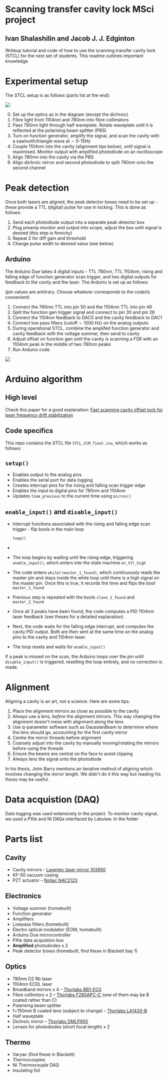 # Scanning transfer cavity lock MSci project
## Ivan Shalashilin and Jacob J. J. Edginton

Writeup tutorial and code of how to use the scanning transfer cavity lock (STCL) for the next
set of students. This readme outlines important knowledge 


# Experimental setup

The STCL setup is as follows (parts list at the end):

![](assets/cavity_setup_annoted.jpg)



0. Set up the optics as in the diagram (except the dichroic)
1. Fibre light from 1104nm and 780nm into fibre collimators
2. Pass 780nm light through half waveplate. Rotate waveplate until it is relfected at the
   polarising beam splitter (PBS)
3. Turn on function generator, amplify the signal, and scan the cavity with a
   sawtooth/triangle wave at $\sim$ 5-15Hz
4. Couple 1104nm into the cavity (alignment tips below), until signal is maximised. Monitor output with amplified
   photodiode on an oscilloscope
5. Align 780nm into the cavity via the PBS
6. Align dichroic mirror and second photodiode to split 780nm onto the second channel


# Peak detection

Once both lasers are aligned, the peak detector boxes need to be set up - these provide
a TTL (digital) pulse for use in locking. This is done as follows:

1. Send each photodiode output into a separate peak detector box
2. Plug preamp monitor and output into scope, adjust the box until signal is desired
   (this step is finnicky)
3. Repeat 2 for diff gain and threshold
4. Change pulse width to desired value (see below)

## Arduino

The Arduino Due takes 4 digital inputs - TTL 780nm, TTL 1104nm, rising and falling edge of
function generator scan trigger, and two digital outputs for feedback to the cavity and
the laser. The Arduino is set up as follows:

(pin values are arbitrary. Choose whatever corresponds to the code/is convenient)

1. Connect the 780nm TTL into pin 50 and the 1104nm TTL into pin 46
2. Split the function gen trigger signal and connect to pin 30 and pin 26
3. Connect the 1104nm feedback to DAC0 and the cavity feedback to DAC1
4. Connect low pass filters (cutoff $\sim$ 1000 Hz) on the analog outputs
5. During operational STCL, combine the amplifed function generator and cavity feedback with the
   voltage summer, then send to cavity
6. Adjust offset on function gen until the cavity is scanning a FSR with an 1104nm peak in
   the middle of two 780nm peaks
7. Run Arduino code

![](assets/STCL_algo_cartoon.png)


# Arduino algorithm

## High level

Check this paper for a good explanation: [Fast scanning cavity offset lock for laser frequency drift stabilization](https://pubs.aip.org/aip/rsi/article-abstract/81/7/075109/924409/Fast-scanning-cavity-offset-lock-for-laser?redirectedFrom=fulltext)

## Code specifics

This repo contains the STCL file `STCL_CCM_final.ino`, which works as follows:

  `setup()` 
  - 
-  Enables output to the analog pins
-  Enables the serial port for data logging
-  Creates interrupt pins for the rising and falling scan trigger edge 
- Enables the input to digital pins for 780nm and 1104nm
- Updates `time_previous` to the current time using `micros()`


`enable_input()` and `disable_input()`
  - 
- Interrupt functions associated with the
  rising and falling edge scan trigger - flip bools in the main loop 


  `loop()`
- 
- The loop begins by waiting until the rising edge, triggering `enable_input()`, which enters into the state
    machine `on_ttl_high`
- The code enters `while(!master_1_found)`, which continuously reads the master pin
    and stays inside the while loop until there is a high signal on the master pin. Once
    this is true, it records the time and flips the bool `master_1_found`
- Previous step is repeated with the bools `slave_1_found` and `master_2_found`

- Once all 3 peaks have been found, the code computes a PID 1104nm laser feedback (see theses for a
  detailed explanation)

-  Next, the code waits for the falling edge interrupt, and computes the cavity PID
   output. Both are then sent at the same time on the
  analog pins to the cavity and 1104nm laser. 

  
  - The loop resets and waits for `enable_input()`

If a peak is missed on the scan, the Arduino loops over the pin until `disable_input()`
is triggered, resetting the loop entirely, and no correction
is made.

# Alignment

Aligning a cavity is an art, not a science. Here are some tips:

1. Place the alignment mirrors as close as possible to the cavity
2. Always use a lens, *before* the alignment mirrors. This way changing the alignment
   doesn't mess with alignment along the lens
3. Use q-parameter software such as GaussianBeam to determine where the lens should go,
   accounting for the first cavity mirror
4. Centre the mirror threads before alignment
5. Coarsely adjust into the cavity by manually moving/rotating the mirrors before using
   the threads
5. Ensure the beams are central on the face to avoid clipping
6. Always lens the signal onto the photodiode

In his thesis, John Barry mentions an iterative method of aligning which involves
changing the mirror length. We didn't do it this way but reading his thesis may be useful.

# Data acquistion (DAQ)

Data logging was used extensively in the project. To monitor cavity signal, we used a
PXIe and NI DAQs interfaced by Labview. In the folder 


# Parts list 

## Cavity
 
- Cavity mirrors - [Layertec laser mirror 103950](https://www.layertec.de/en/shop/datasheet-103950/?cur=USD)
- KF-50 vacuum casing
- PZT actuator – [Noliac NAC2123](https://www.mmech.com/images/stories/Standard_Products/Noliac_Actuators/Ring_Actuators/NAC2123.pdf)


## Electronics

- Voltage summer (homebuilt)
- Function generator
- Amplifiers
- Lowpass filters (homebuilt)
- Electro optical modulator (EOM, homebuilt)
- Arduino Due microcontroller
- PXIe data acquistion box
- **Amplified** photodiodes x 2 
- Peak detector boxes (homebuilt, find these in Blackett bay 1)

## Optics

- 780nm D2 Rb laser
- 1104nm ECDL laser
- Broadband mirrors x 4 – [Thorlabs BB1-EO3](https://www.thorlabs.com/thorproduct.cfm?partnumber=BB1-E03)
- Fibre collimtors x 2 – [Thorlabs
  F280APC-C](https://www.thorlabs.com/thorproduct.cfm?partnumber=F280APC-C) (one of them
  may be B coated rather than C)
- Polarising beam splitter
- f=150mm B coated lens (subject to change) – [Thorlabs LA1433-B](https://www.thorlabs.com/thorproduct.cfm?partnumber=LA1433-B)
- Half waveplate
- Dichroic mirror – [Thorlabs DMLP950](https://www.thorlabs.com/thorproduct.cfm?partnumber=DMLP950)
- Lenses for photodiodes (short focal length) x 2  

## Thermo 

- Varyac (find these in Blackett)
- Thermocouples
- NI Thermocouple DAQ
- Insulating foil
